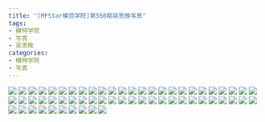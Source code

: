 ```yaml
---
title: "[MFStar模范学院]第560期吴思晚写真"
tags: 
- 模特学院
- 写真
- 吴思晚
categories:
- 模特学院
- 写真
---
```


![](https://img.ilovese.xyz/1734707862550.webp)
![](https://img.ilovese.xyz/1734707864287.webp)
![](https://img.ilovese.xyz/1734707866052.webp)
![](https://img.ilovese.xyz/1734707867757.webp)
![](https://img.ilovese.xyz/1734707869685.webp)
![](https://img.ilovese.xyz/1734707871498.webp)
![](https://img.ilovese.xyz/1734707873340.webp)
![](https://img.ilovese.xyz/1734707875423.webp)
![](https://img.ilovese.xyz/1734707877321.webp)
![](https://img.ilovese.xyz/1734707878977.webp)
![](https://img.ilovese.xyz/1734707880563.webp)
![](https://img.ilovese.xyz/1734707882310.webp)
![](https://img.ilovese.xyz/1734707884009.webp)
![](https://img.ilovese.xyz/1734707886025.webp)
![](https://img.ilovese.xyz/1734707888233.webp)
![](https://img.ilovese.xyz/1734707890204.webp)
![](https://img.ilovese.xyz/1734707892245.webp)
![](https://img.ilovese.xyz/1734707893925.webp)
![](https://img.ilovese.xyz/1734707895922.webp)
![](https://img.ilovese.xyz/1734707897508.webp)
![](https://img.ilovese.xyz/1734707899856.webp)
![](https://img.ilovese.xyz/1734707901831.webp)
![](https://img.ilovese.xyz/1734707903861.webp)
![](https://img.ilovese.xyz/1734707905860.webp)
![](https://img.ilovese.xyz/1734707907960.webp)
![](https://img.ilovese.xyz/1734707909797.webp)
![](https://img.ilovese.xyz/1734707911848.webp)
![](https://img.ilovese.xyz/1734707913322.webp)
![](https://img.ilovese.xyz/1734707915471.webp)
![](https://img.ilovese.xyz/1734707917441.webp)
![](https://img.ilovese.xyz/1734707919468.webp)
![](https://img.ilovese.xyz/1734707921563.webp)
![](https://img.ilovese.xyz/1734707923108.webp)
![](https://img.ilovese.xyz/1734707924890.webp)
![](https://img.ilovese.xyz/1734707926772.webp)
![](https://img.ilovese.xyz/1734707928835.webp)
![](https://img.ilovese.xyz/1734707930725.webp)
![](https://img.ilovese.xyz/1734707932306.webp)
![](https://img.ilovese.xyz/1734707933874.webp)
![](https://img.ilovese.xyz/1734707935767.webp)
![](https://img.ilovese.xyz/1734707937676.webp)
![](https://img.ilovese.xyz/1734707939763.webp)
![](https://img.ilovese.xyz/1734707941890.webp)
![](https://img.ilovese.xyz/1734707943331.webp)
![](https://img.ilovese.xyz/1734707945323.webp)
![](https://img.ilovese.xyz/1734707947224.webp)
![](https://img.ilovese.xyz/1734707948977.webp)
![](https://img.ilovese.xyz/1734707950473.webp)
![](https://img.ilovese.xyz/1734707952179.webp)
![](https://img.ilovese.xyz/1734707953814.webp)
![](https://img.ilovese.xyz/1734707955957.webp)
![](https://img.ilovese.xyz/1734707957684.webp)
![](https://img.ilovese.xyz/1734707959327.webp)
![](https://img.ilovese.xyz/1734707960805.webp)
![](https://img.ilovese.xyz/1734707962842.webp)
![](https://img.ilovese.xyz/1734707964722.webp)
![](https://img.ilovese.xyz/1734707966456.webp)
![](https://img.ilovese.xyz/1734707967992.webp)
![](https://img.ilovese.xyz/1734707969951.webp)
![](https://img.ilovese.xyz/1734707971710.webp)
